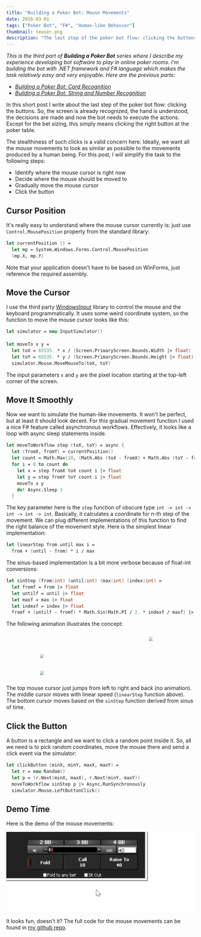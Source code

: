 ```yaml
---
title: "Building a Poker Bot: Mouse Movements"
date: 2016-03-01
tags: ["Poker Bot", "F#", "Human-like Behavior"]
thumbnail: teaser.png
description: "The last step of the poker bot flow: clicking the buttons. The screen is already recognized, the hand is understood, the decisions are made and now the bot needs to execute the actions. This means clicking the right button at the poker table. "
---
```


*This is the third part of **Building a Poker Bot** series where I describe my experience developing bot software
to play in online poker rooms. I'm building the bot with .NET framework and F# language which makes the task relatively
easy and very enjoyable. Here are the previous parts:*

- [*Building a Poker Bot: Card Recognition*](https://mikhail.io/2016/02/building-a-poker-bot-card-recognition/)
- [*Building a Poker Bot: String and Number Recognition*](https://mikhail.io/2016/02/building-a-poker-bot-string-recognition/)

In this short post I write about the last step of the poker bot flow: clicking
the buttons. So, the screen is already recognized, the hand is understood,
the decisions are made and now the bot needs to execute the actions. Except for
the bet sizing, this simply means clicking the right button at the poker table.

The stealthiness of such clicks is a valid concern here. Ideally, we want all
the mouse movements to look as similar as possible to the movements produced
by a human being. For this post, I will simplify the task to the following steps:

- Identify where the mouse cursor is right now
- Decide where the mouse should be moved to
- Gradually move the mouse cursor
- Click the button

Cursor Position
---------------

It's really easy to understand where the mouse cursor currently is: just
use `Control.MousePosition` property from the standard library:

``` fsharp
let currentPosition () =
  let mp = System.Windows.Forms.Control.MousePosition
  (mp.X, mp.Y)
```

Note that your application doesn't have to be based on WinForms, just reference
the required assembly.

Move the Cursor
---------------

I use the third party [WindowsInput](https://inputsimulator.codeplex.com/)
library to control the mouse and the keyboard programmatically. It uses some
weird coordinate system, so the function to move the mouse cursor looks like this:

``` fsharp
let simulator = new InputSimulator()

let moveTo x y =
  let toX = 65535. * x / (Screen.PrimaryScreen.Bounds.Width |> float)
  let toY = 65535. * y / (Screen.PrimaryScreen.Bounds.Height |> float)
  simulator.Mouse.MoveMouseTo(toX, toY)
```

The input parameters `x` and `y` are the pixel location starting at
the top-left corner of the screen.

Move It Smoothly
--------------

Now we want to simulate the human-like movements. It won't be perfect, but
at least it should look decent. For this gradual movement function I used
a nice F# feature called asynchronous workflows. Effectively, it looks like
a loop with async sleep statements inside.

``` fsharp
let moveToWorkflow step (toX, toY) = async {
  let (fromX, fromY) = currentPosition()
  let count = Math.Max(10, (Math.Abs (toX - fromX) + Math.Abs (toY - fromY)) / 20)
  for i = 0 to count do
    let x = step fromX toX count i |> float
    let y = step fromY toY count i |> float
    moveTo x y
    do! Async.Sleep 3
  }
```

The key parameter here is the `step` function of obscure type `int -> int -> int -> int -> int`.
Basically, it calculates a coordinate for n-th step of the movement. We can
plug different implementations of this function to find the right balance of
the movement style. Here is the simplest linear implementation:

``` fsharp
let linearStep from until max i =
  from + (until - from) * i / max
```

The sinus-based implementation is a bit more verbose because of float-int
conversions:

``` fsharp
let sinStep (from:int) (until:int) (max:int) (index:int) =
  let fromf = from |> float
  let untilf = until |> float
  let maxf = max |> float
  let indexf = index |> float
  fromf + (untilf - fromf) * Math.Sin(Math.PI / 2. * indexf / maxf) |> int
```

The following animation illustrates the concept:

<svg width="778" height="190" viewBox="0 0 500 190">
  <image id="mouse1" x="0" y="20" width="16" height="16" xlink:href="/2016/03/building-a-poker-bot-mouse-movements/mouse_cursor-16.png" />
  <image id="mouse2" x="0" y="90" width="16" height="16" xlink:href="/2016/03/building-a-poker-bot-mouse-movements/mouse_cursor-16.png" />
  <image id="mouse3" x="0" y="160" width="16" height="16" xlink:href="/2016/03/building-a-poker-bot-mouse-movements/mouse_cursor-16.png" />

  <animate xlink:href="#mouse1" attributeName="x" from="0" to="0" values="0;450;0" keyTimes="0;0.5;1" repeatCount="indefinite" dur="2s" begin="0s" fill="none" calcMode="discrete" id="img-anim1"/>
  <animate xlink:href="#mouse2" attributeName="x" from="0" to="0" values="0;450;0" keyTimes="0;0.5;1" repeatCount="indefinite" dur="2s" begin="0s" fill="none" id="img-anim2"/>
  <animate xlink:href="#mouse3" attributeName="x" from="0" to="0" values="0;70;139;204;264;318;364;401;428;444;450;380;311;246;186;132;86;49;22;6;0" keyTimes="0;0.05;0.1;0.15;0.2;0.25;0.3;0.35;0.4;0.45;0.5;0.55;0.6;0.65;0.7;0.75;0.8;0.85;0.9;0.95;1" repeatCount="indefinite" dur="2s" begin="0s" fill="none" id="img-anim3"/>
</svg>

The top mouse cursor just
jumps from left to right and back (no animation). The middle cursor moves with
linear speed (`linearStep` function above). The bottom cursor moves based on
the `sinStep` function derived from sinus of time.

Click the Button
----------------

A button is a rectangle and we want to click a random point inside it. So, all
we need is to pick random coordinates, move the mouse there and send a
click event via the simulator:

``` fsharp
let clickButton (minX, minY, maxX, maxY) =
  let r = new Random()
  let p = (r.Next(minX, maxX), r.Next(minY, maxY))
  moveToWorkflow sinStep p |> Async.RunSynchronously
  simulator.Mouse.LeftButtonClick()
```

Demo Time
---------

Here is the demo of the mouse movements:

![Mouse clicking the button](mouseclicking.gif)

It looks fun, doesn't it? The full code for the mouse movements can be found in
[my github repo](https://github.com/mikhailshilkov/mikhailio-samples/blob/master/Clicker.fs).